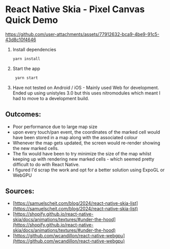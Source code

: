 # React Native Skia - Pixel Canvas Quick Demo 


https://github.com/user-attachments/assets/77912632-bca9-4be9-91c5-43d8c10f4646


1. Install dependencies

   ```bash
   yarn install
   ```

2. Start the app

   ```bash
    yarn start
   ```

3. Have not tested on Android / iOS - Mainly used Web for development. Ended up using unistyles 3.0 but this uses nitromodules which meant I had to move to a development build.

## Outcomes:
- Poor performance due to large map size
- upon every touch/pan event, the coordinates of the marked cell would have been stored in a map along with the associated colour
- Whenever the map gets updated, the screen would re-render showing the new marked cells.
- The fix would have been to try minimize the size of the map whilst keeping up with rendering new marked cells - which seemed pretty difficult to do with React Native.
- I figured I'd scrap the work and opt for a better solution using ExpoGL or WebGPU


## Sources:
- [https://samuelscheit.com/blog/2024/react-native-skia-list](https://samuelscheit.com/blog/2024/react-native-skia-list)
- [https://shopify.github.io/react-native-skia/docs/animations/textures/#under-the-hood](https://shopify.github.io/react-native-skia/docs/animations/textures/#under-the-hood)
- [https://github.com/wcandillon/react-native-webgpu](https://github.com/wcandillon/react-native-webgpu)
